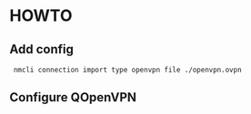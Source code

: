 # HOWTO

## Add config

     nmcli connection import type openvpn file ./openvpn.ovpn
     
## Configure QOpenVPN
